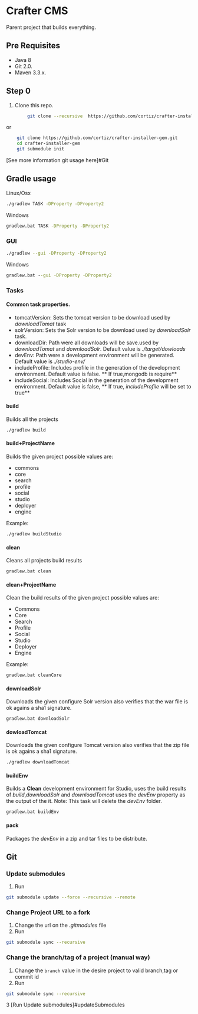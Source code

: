 # Crafter CMS
Parent project that builds everything.
## Pre Requisites

* Java 8
* Git 2.0.
* Maven 3.3.x.
## Step 0
1. Clone this repo.

```bash
        git clone --recursive  https://github.com/cortiz/crafter-installer-gem.git
```

or

```bash
    git clone https://github.com/cortiz/crafter-installer-gem.git
    cd crafter-installer-gem
    git submodule init
```
[See more information git usage here]#Git

## Gradle usage
Linux/Osx
```bash
./gradlew TASK -DProperty -DProperty2
```
Windows
```bat
gradlew.bat TASK -DProperty -DProperty2
```
### GUI
```bash
./gradlew --gui -DProperty -DProperty2
```
Windows
```bat
gradlew.bat --gui -DProperty -DProperty2
```

### Tasks
#### Common task properties.
* tomcatVersion: Sets the tomcat version to be download used by *downloadTomat* task
* solrVersion: Sets the Solr version to be download used by *downloadSolr* task.
* downloadDir: Path were all downloads will be save.used by *downloadTomat* and *downloadSolr*. Default value is *./target/dowloads*
* devEnv: Path were a development environment will be generated. Default value is *./studio-env/*
* includeProfile: Includes profile in the generation of the development environment. Default value is false. ** If true,mongodb is require**
* includeSocial: Includes Social in the generation of the development environment. Default value is false, ** If true, *includeProfile* will be set to true**

#### build
Builds all the projects
```bash
./gradlew build
```
#### build+ProjectName
Builds the given project possible values are:
* commons
* core
* search
* profile
* social
* studio
* deployer
* engine

Example:
```bash
./gradlew buildStudio
```

#### clean
Cleans all projects build results
```bash
gradlew.bat clean
```
#### clean+ProjectName
Clean the build results of the given project possible values are:
* Commons
* Core
* Search
* Profile
* Social
* Studio
* Deployer
* Engine

Example:
```bat
gradlew.bat cleanCore
```

#### downloadSolr
Downloads the given configure Solr version also verifies that the war file is ok agains a sha1 signature.
```bat
gradlew.bat downloadSolr
```

#### dowloadTomcat
Downloads the given configure Tomcat version also verifies that the zip file is ok agains a sha1 signature.
```bash
./gradlew downloadTomcat
```

#### buildEnv
Builds a **Clean** development environment for Studio, uses the build results of *build*,*downloadSolr* and *downloadTomcat*
uses the *devEnv* property as the output of the it.
Note:
This task will delete the *devEnv* folder.
```bat
gradlew.bat buildEnv
```

#### pack
Packages the *devEnv* in a zip and tar files to be distribute.


## Git

### Update submodules
1. Run

```bash
git submodule update --force --recursive --remote
```

### Change Project URL to a fork

1. Change the url on the _.gitmodules_ file
2. Run
```bash
git submodule sync --recursive
```

### Change the branch/tag of a project (manual way)

1. Change the `branch` value in the desire project to valid branch,tag or commit id
2. Run
```bash
git submodule sync --recursive
```
3  [Run Update submodules]#updateSubmodules
